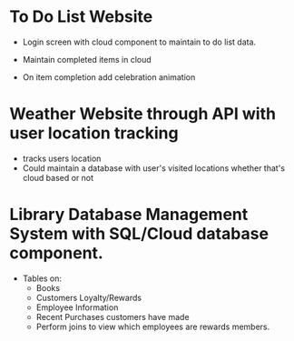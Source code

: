 # To Do List Website #
* Login screen with cloud component to maintain to do list data.
- Maintain completed items in cloud
* On item completion add celebration animation

# Weather Website through API with user location tracking
* tracks users location
* Could maintain a database with user's visited locations whether that's cloud based or not

# Library Database Management System with SQL/Cloud database component.
* Tables on:
  - Books
  - Customers Loyalty/Rewards
  - Employee Information
  - Recent Purchases customers have made
  * Perform joins to view which employees are rewards members.
